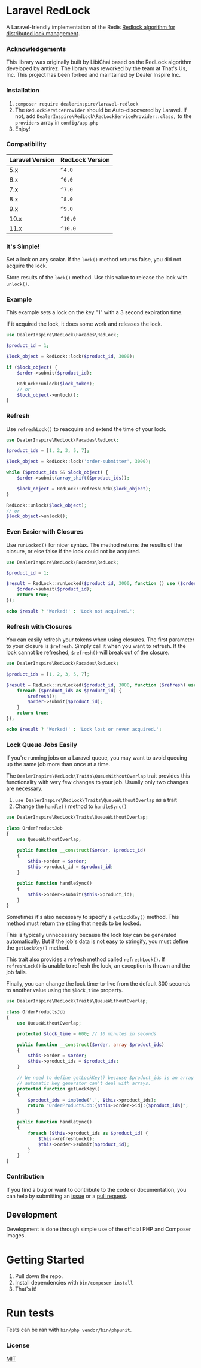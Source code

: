 # Laravel RedLock

A Laravel-friendly implementation of the Redis [Redlock algorithm for distributed lock management](https://redis.io/topics/distlock).

### Acknowledgements

This library was originally built by LibiChai based on the RedLock algorithm developed by antirez. The library was reworked by the team at That's Us, Inc. This project has been forked and maintained by Dealer Inspire Inc.

### Installation

1. `composer require dealerinspire/laravel-redlock`
2. The `RedLockServiceProvider` should be Auto-discovered by Laravel. If not, add `DealerInspire\RedLock\RedLockServiceProvider::class,` to the `providers` array in `config/app.php`
3. Enjoy!

### Compatibility

| Laravel Version | RedLock Version |
| --------------- | --------------- |
| 5.x             | `^4.0`          |
| 6.x             | `^6.0`          |
| 7.x             | `^7.0`          |
| 8.x             | `^8.0`          |
| 9.x             | `^9.0`          |
| 10.x            | `^10.0`         |
| 11.x            | `^10.0`         |

### It's Simple!

Set a lock on any scalar. If the `lock()` method returns false, you did not acquire the lock.

Store results of the `lock()` method. Use this value to release the lock with `unlock()`.

### Example

This example sets a lock on the key "1" with a 3 second expiration time.

If it acquired the lock, it does some work and releases the lock.

```php
use DealerInspire\RedLock\Facades\RedLock;

$product_id = 1;

$lock_object = RedLock::lock($product_id, 3000);

if ($lock_object) {
    $order->submit($product_id);

    RedLock::unlock($lock_token);
    // or
    $lock_object->unlock();
}
```

### Refresh

Use `refreshLock()` to reacquire and extend the time of your lock.

```php
use DealerInspire\RedLock\Facades\RedLock;

$product_ids = [1, 2, 3, 5, 7];

$lock_object = RedLock::lock('order-submitter', 3000);

while ($product_ids && $lock_object) {
    $order->submit(array_shift($product_ids));

    $lock_object = RedLock::refreshLock($lock_object);
}

RedLock::unlock($lock_object);
// or
$lock_object->unlock();
```

### Even Easier with Closures

Use `runLocked()` for nicer syntax. The method returns the results of the closure, or else false if the lock could not be acquired.

```php
use DealerInspire\RedLock\Facades\RedLock;

$product_id = 1;

$result = RedLock::runLocked($product_id, 3000, function () use ($order, $product_id) {
    $order->submit($product_id);
    return true;
});

echo $result ? 'Worked!' : 'Lock not acquired.';
```

### Refresh with Closures

You can easily refresh your tokens when using closures. The first parameter to your closure is `$refresh`. Simply call it when you want to refresh. If the lock cannot be refreshed, `$refresh()` will break out of the closure.

```php
use DealerInspire\RedLock\Facades\RedLock;

$product_ids = [1, 2, 3, 5, 7];

$result = RedLock::runLocked($product_id, 3000, function ($refresh) use ($order, $product_ids) {
    foreach ($product_ids as $product_id) {
        $refresh();
        $order->submit($product_id);
    }
    return true;
});

echo $result ? 'Worked!' : 'Lock lost or never acquired.';
```

### Lock Queue Jobs Easily

If you're running jobs on a Laravel queue, you may want to avoid queuing up the same job more than once at a time.

The `DealerInspire\RedLock\Traits\QueueWithoutOverlap` trait provides this functionality with very few changes to your job. Usually only two changes are necessary.

1. `use DealerInspire\RedLock\Traits\QueueWithoutOverlap` as a trait
2. Change the `handle()` method to `handleSync()`

```php
use DealerInspire\RedLock\Traits\QueueWithoutOverlap;

class OrderProductJob
{
    use QueueWithoutOverlap;

    public function __construct($order, $product_id)
    {
        $this->order = $order;
        $this->product_id = $product_id;
    }

    public function handleSync()
    {
        $this->order->submit($this->product_id);
    }
}
```

Sometimes it's also necessary to specify a `getLockKey()` method. This method must return the string that needs to be locked.

This is typically unnecessary because the lock key can be generated automatically. But if the job's data is not easy to stringify, you must define the `getLockKey()` method.

This trait also provides a refresh method called `refreshLock()`. If `refreshLock()` is unable to refresh the lock, an exception is thrown and the job fails.

Finally, you can change the lock time-to-live from the default 300 seconds to another
value using the `$lock_time` property.

```php
use DealerInspire\RedLock\Traits\QueueWithoutOverlap;

class OrderProductsJob
{
    use QueueWithoutOverlap;

    protected $lock_time = 600; // 10 minutes in seconds

    public function __construct($order, array $product_ids)
    {
        $this->order = $order;
        $this->product_ids = $product_ids;
    }

    // We need to define getLockKey() because $product_ids is an array and the
    // automatic key generator can't deal with arrays.
    protected function getLockKey()
    {
        $product_ids = implode(',', $this->product_ids);
        return "OrderProductsJob:{$this->order->id}:{$product_ids}";
    }

    public function handleSync()
    {
        foreach ($this->product_ids as $product_id) {
            $this->refreshLock();
            $this->order->submit($product_id);
        }
    }
}
```

### Contribution

If you find a bug or want to contribute to the code or documentation, you can help by submitting an [issue](https://github.com/dealerinspire/laravel-redlock/issues) or a [pull request](https://github.com/dealerinspire/laravel-redlock/pulls).

## Development

Development is done through simple use of the official PHP and Composer images.

# Getting Started

1. Pull down the repo.
2. Install dependencies with `bin/composer install`
3. That's it!

# Run tests

Tests can be ran with `bin/php vendor/bin/phpunit`.

### License

[MIT](http://opensource.org/licenses/MIT)
